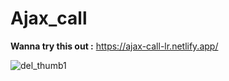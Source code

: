 # Ajax_call
**Wanna try this out :** https://ajax-call-lr.netlify.app/

![del_thumb1](https://user-images.githubusercontent.com/45042261/232384171-0730a123-a6e4-4cbf-ac4c-e5e4d933b879.png)
